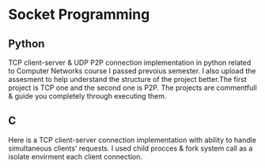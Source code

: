 # Socket Programming
## Python
TCP client-server & UDP P2P connection implementation in python related to Computer Networks course I passed prevoius semester. I also upload the assesment to help understand the structure of the project better.The first project is TCP one and the second one is P2P. The projects are commentfull & guide you completely through executing them.
## C
Here is a TCP client-server connection implementation with ability to handle simultaneous clients' requests. I used child procces & fork system call as a isolate envirment each client connection.
